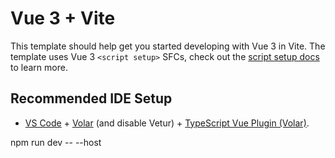 # Vue 3 + Vite

This template should help get you started developing with Vue 3 in Vite. The
template uses Vue 3 `<script setup>` SFCs, check out the
[script setup docs](https://v3.vuejs.org/api/sfc-script-setup.html#sfc-script-setup)
to learn more.

## Recommended IDE Setup

-   [VS Code](https://code.visualstudio.com/) +
    [Volar](https://marketplace.visualstudio.com/items?itemName=Vue.volar) (and
    disable Vetur) +
    [TypeScript Vue Plugin (Volar)](https://marketplace.visualstudio.com/items?itemName=Vue.vscode-typescript-vue-plugin).

npm run dev -- --host
